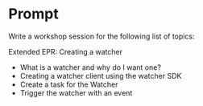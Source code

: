 # Prompt

Write a workshop session for the following list of topics:

Extended EPR: Creating a watcher

- What is a watcher and why do I want one?
- Creating a watcher client using the watcher SDK
- Create a task for the Watcher
- Trigger the watcher with an event

